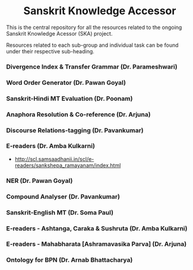 <h1 align="center">Sanskrit Knowledge Accessor</h1>

This is the central repository for all the resources related to the ongoing Sanskrit Knowledge Acessor (SKA) project. 

Resources related to each sub-group and individual task can be found under their respective sub-heading.

###	Divergence Index & Transfer Grammar (Dr. Parameshwari)

###	Word Order Generator (Dr. Pawan Goyal)

###	Sanskrit-Hindi MT Evaluation (Dr. Poonam)

###	Anaphora Resolution & Co-reference (Dr. Arjuna)

###	Discourse Relations-tagging (Dr. Pavankumar)

###	E-readers	(Dr. Amba Kulkarni)

- http://scl.samsaadhanii.in/scl/e-readers/sankshepa_ramayanam/index.html

###	NER (Dr. Pawan Goyal)

###	Compound Analyser (Dr. Pavankumar)

###	Sanskrit-English MT (Dr. Soma Paul)

###	E-readers - Ashtanga, Caraka & Sushruta (Dr. Amba Kulkarni)

###	E-readers - Mahabharata \[Ashramavasika Parva\]	(Dr. Arjuna)

###	Ontology for BPN	(Dr. Arnab Bhattacharya)


